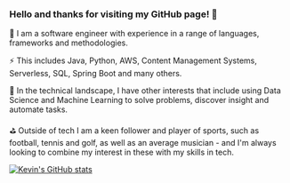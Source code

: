 ### Hello and thanks for visiting my GitHub page! 👋

👨 I am a software engineer with experience in a range of languages, frameworks and methodologies.

⚡ This includes Java, Python, AWS, Content Management Systems, Serverless, SQL, Spring Boot and many others.

🌱 In the technical landscape, I have other interests that include using Data Science and Machine Learning to solve problems, discover insight and automate tasks.

⛳ Outside of tech I am a keen follower and player of sports, such as football, tennis and golf, as well as an average musician - and I'm always looking to combine my interest in these with my skills in tech.  

[![Kevin's GitHub stats](https://github-readme-stats.vercel.app/api?username=kevendi)](https://github.com/anuraghazra/github-readme-stats)

<!--
**kevendi/kevendi** is a ✨ _special_ ✨ repository because its `README.md` (this file) appears on your GitHub profile.

Here are some ideas to get you started:

- 🔭 I’m currently working on ...
- 🌱 I’m currently learning ...
- 👯 I’m looking to collaborate on ...
- 🤔 I’m looking for help with ...
- 💬 Ask me about ...
- 📫 How to reach me: ...
- 😄 Pronouns: ...
- ⚡ Fun fact: ...
-->
